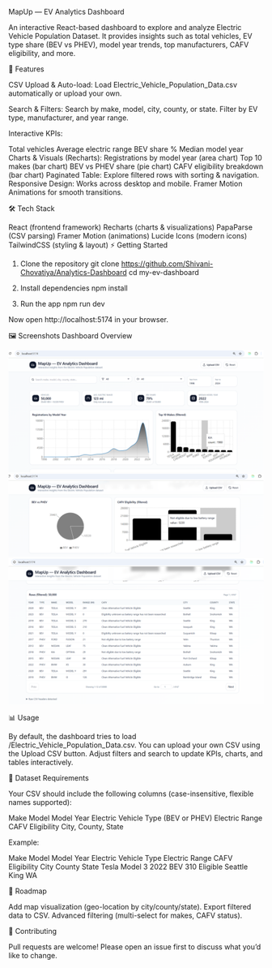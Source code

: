 MapUp — EV Analytics Dashboard

An interactive React-based dashboard to explore and analyze Electric Vehicle Population Dataset.
It provides insights such as total vehicles, EV type share (BEV vs PHEV), model year trends, top manufacturers, CAFV eligibility, and more.

🚀 Features

CSV Upload & Auto-load: Load Electric_Vehicle_Population_Data.csv automatically or upload your own.

Search & Filters: Search by make, model, city, county, or state. Filter by EV type, manufacturer, and year range.

Interactive KPIs:

Total vehicles
Average electric range
BEV share %
Median model year
Charts & Visuals (Recharts):
Registrations by model year (area chart)
Top 10 makes (bar chart)
BEV vs PHEV share (pie chart)
CAFV eligibility breakdown (bar chart)
Paginated Table: Explore filtered rows with sorting & navigation.
Responsive Design: Works across desktop and mobile.
Framer Motion Animations for smooth transitions.

🛠️ Tech Stack

React (frontend framework)
Recharts (charts & visualizations)
PapaParse (CSV parsing)
Framer Motion (animations)
Lucide Icons (modern icons)
TailwindCSS (styling & layout)
⚡ Getting Started

1. Clone the repository
   git clone https://github.com/Shivani-Chovatiya/Analytics-Dashboard
   cd my-ev-dashboard

2. Install dependencies
   npm install

3. Run the app
   npm run dev

Now open http://localhost:5174
in your browser.

🖼️ Screenshots
Dashboard Overview

![EV Dashboard](./ScreenShots/1.png)
![EV Dashboard](./ScreenShots/2.png)
![EV Dashboard](./ScreenShots/3.png)

📊 Usage

By default, the dashboard tries to load /Electric_Vehicle_Population_Data.csv.
You can upload your own CSV using the Upload CSV button.
Adjust filters and search to update KPIs, charts, and tables interactively.

📁 Dataset Requirements

Your CSV should include the following columns (case-insensitive, flexible names supported):

Make
Model
Model Year
Electric Vehicle Type (BEV or PHEV)
Electric Range
CAFV Eligibility
City, County, State

Example:

Make Model Model Year Electric Vehicle Type Electric Range CAFV Eligibility City County State
Tesla Model 3 2022 BEV 310 Eligible Seattle King WA

🔮 Roadmap

Add map visualization (geo-location by city/county/state).
Export filtered data to CSV.
Advanced filtering (multi-select for makes, CAFV status).

🤝 Contributing

Pull requests are welcome! Please open an issue first to discuss what you’d like to change.
